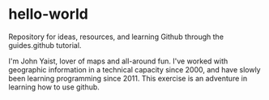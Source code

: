 # hello-world
Repository for ideas, resources, and learning Github through the guides.github tutorial.

I'm John Yaist, lover of maps and all-around fun. I've worked with geographic information
in a technical capacity since 2000, and have slowly been learning programming since 2011.
This exercise is an adventure in learning how to use github.
